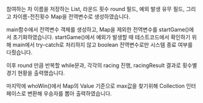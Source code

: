 참여하는 차 이름을 저장하는 List, 라운드 횟수 round 필드, 예외 발생 유무 필드, 
그리고 차이름-전진횟수 Map을 전역변수로 생성하였습니다.

main함수에서 전역변수 객체를 생성하고, Map을 제외한 전역변수를 startGame()에서 초기화하였습니다.
startGame()에서 예외가 발생할 때 테스트코드에서 확인하기 위해 main에서 try-catch로 처리하지 않고 
boolean 전역변수로만 시스템 종료 여부를 다뤘습니다.

이후 round 만큼 반복할 while문과, 각각의 racing 진행, racingResult 결과로 횟수별 경기 현황을 
출력했습니다.

마지막에 whoWin()에서 Map의 Value 기준으로 max값을 찾기위해 
Collection 인터페이스로 변환해 우승자를 뽑아 출력하였습니다. 